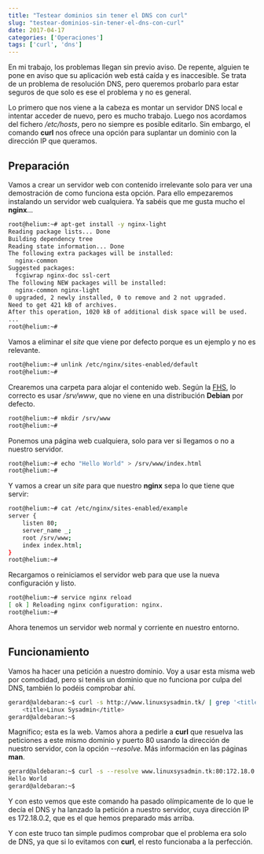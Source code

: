 ```yaml
---
title: "Testear dominios sin tener el DNS con curl"
slug: "testear-dominios-sin-tener-el-dns-con-curl"
date: 2017-04-17
categories: ['Operaciones']
tags: ['curl', 'dns']
---
```


En mi trabajo, los problemas llegan sin previo aviso. De repente, alguien te pone en aviso que su aplicación web está caída y es inaccesible. Se trata de un problema de resolución DNS, pero queremos probarlo para estar seguros de que solo es ese el problema y no es general.<!--more-->

Lo primero que nos viene a la cabeza es montar un servidor DNS local e intentar acceder de nuevo, pero es mucho trabajo. Luego nos acordamos del fichero */etc/hosts*, pero no siempre es posible editarlo. Sin embargo, el comando **curl** nos ofrece una opción para suplantar un dominio con la dirección IP que queramos.

## Preparación

Vamos a crear un servidor web con contenido irrelevante solo para ver una demostración de como funciona esta opción. Para ello empezaremos instalando un servidor web cualquiera. Ya sabéis que me gusta mucho el **nginx**...

```bash
root@helium:~# apt-get install -y nginx-light
Reading package lists... Done
Building dependency tree       
Reading state information... Done
The following extra packages will be installed:
  nginx-common
Suggested packages:
  fcgiwrap nginx-doc ssl-cert
The following NEW packages will be installed:
  nginx-common nginx-light
0 upgraded, 2 newly installed, 0 to remove and 2 not upgraded.
Need to get 421 kB of archives.
After this operation, 1020 kB of additional disk space will be used.
...
root@helium:~# 
```

Vamos a eliminar el *site* que viene por defecto porque es un ejemplo y no es relevante.

```bash
root@helium:~# unlink /etc/nginx/sites-enabled/default 
root@helium:~# 
```

Crearemos una carpeta para alojar el contenido web. Según la [FHS](https://es.wikipedia.org/wiki/Filesystem_Hierarchy_Standard), lo correcto es usar */srv/www*, que no viene en una distribución **Debian** por defecto.

```bash
root@helium:~# mkdir /srv/www
root@helium:~# 
```

Ponemos una página web cualquiera, solo para ver si llegamos o no a nuestro servidor.

```bash
root@helium:~# echo "Hello World" > /srv/www/index.html
root@helium:~# 
```

Y vamos a crear un *site* para que nuestro **nginx** sepa lo que tiene que servir:

```bash
root@helium:~# cat /etc/nginx/sites-enabled/example 
server {
	listen 80;
	server_name _;
	root /srv/www;
	index index.html;
}
root@helium:~# 
```

Recargamos o reiniciamos el servidor web para que use la nueva configuración y listo.

```bash
root@helium:~# service nginx reload
[ ok ] Reloading nginx configuration: nginx.
root@helium:~# 
```

Ahora tenemos un servidor web normal y corriente en nuestro entorno.

## Funcionamiento

Vamos ha hacer una petición a nuestro dominio. Voy a usar esta misma web por comodidad, pero si tenéis un dominio que no funciona por culpa del DNS, también lo podéis comprobar ahí.

```bash
gerard@aldebaran:~$ curl -s http://www.linuxsysadmin.tk/ | grep '<title>'
    <title>Linux Sysadmin</title>
gerard@aldebaran:~$ 
```

Magnífico; esta es la web. Vamos ahora a pedirle a **curl** que resuelva las peticiones a este mismo dominio y puerto 80 usando la dirección de nuestro servidor, con la opción *--resolve*. Más información en las páginas **man**.

```bash
gerard@aldebaran:~$ curl -s --resolve www.linuxsysadmin.tk:80:172.18.0.2 http://www.linuxsysadmin.tk/
Hello World
gerard@aldebaran:~$ 
```

Y con esto vemos que este comando ha pasado olímpicamente de lo que le decía el DNS y ha lanzado la petición a nuestro servidor, cuya dirección IP es 172.18.0.2, que es el que hemos preparado más arriba.

Y con este truco tan simple pudimos comprobar que el problema era solo de DNS, ya que si lo evitamos con **curl**, el resto funcionaba a la perfección.
